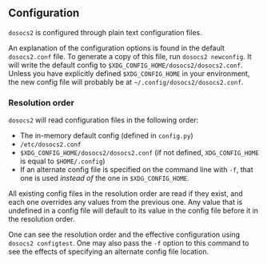 ## Configuration 

`dosocs2` is configured through plain text configuration files.

An explanation of the configuration options is found in the default
`dosocs2.conf` file. To generate a copy of this file, run
`dosocs2 newconfig`. It will write the default config to
`$XDG_CONFIG_HOME/dosocs2/dosocs2.conf`. Unless you have explicitly
defined `$XDG_CONFIG_HOME` in your environment, the new config file will
probably be at `~/.config/dosocs2/dosocs2.conf`.

### Resolution order

`dosocs2` will read configuration files in the following order:

- The in-memory default config (defined in `config.py`)
- `/etc/dosocs2.conf`
- `$XDG_CONFIG_HOME/dosocs2/dosocs2.conf` (if not defined,
  `XDG_CONFIG_HOME` is equal to `$HOME/.config`)
- If an alternate config file is specified on the command line with `-f`,
  that one is used *instead of* the one in `$XDG_CONFIG_HOME`.

All existing config files in the resolution order are read if they exist,
and each one overrides any values from the previous one. Any value that
is undefined in a config file will default to its value in the config
file before it in the resolution order.

One can see the resolution order and the effective configuration using `dosocs2
configtest`. One may also pass the `-f` option to this command to see the
effects of specifying an alternate config file location.
